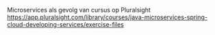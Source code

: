 Microservices als gevolg van cursus op Pluralsight
https://app.pluralsight.com/library/courses/java-microservices-spring-cloud-developing-services/exercise-files
